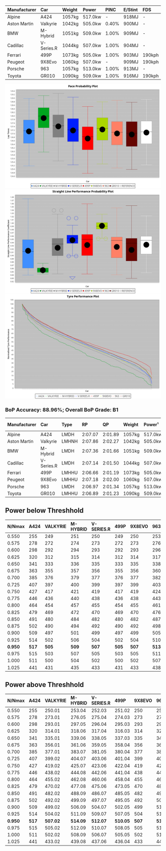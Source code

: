 | Manufacturer | Car        | Weight | Power   | PINC    | E/Stint | FDS     |
|:-|:-|:-|:-|:-|:-|:-|
| Alpine       | A424       | 1057kg | 517.0kw |    -    | 918MJ   |    -    |
| Aston Martin | Valkyrie   | 1042kg | 505.0kw | 0.40%   | 900MJ   |    -    |
| BMW          | M-Hybrid   | 1051kg | 509.0kw | 1.00%   | 909MJ   |    -    |
| Cadillac     | V-Series.R | 1044kg | 507.0kw | 1.00%   | 904MJ   |    -    |
| Ferrari      | 499P       | 1073kg | 505.0kw | 1.00%   | 903MJ   | 190kph  |
| Peugeot      | 9X8Evo     | 1060kg | 507.0kw |    -    | 909MJ   | 190kph  |
| Porsche      | 963        | 1057kg | 513.0kw | 1.00%   | 913MJ   |    -    |
| Toyota       | GR010      | 1090kg | 509.0kw | 1.00%   | 916MJ   | 190kph  |

![PACECHART](./IMG/ACOMETHOD.png)
![STRAIGHTLINEPERFORMANCECHART](./IMG/ACOMETHOD_sp.png)
![TYREPERFORMANCECHART](./IMG/ACOMETHOD_tw.png)

### BoP Accuracy: 88.96%; Overall BoP Grade: B1
| Manufacturer | Car        | Type  | RP      | QP      | Weight | Power¹  | Threshhold | PINC    | Power²   | E/Stint | AVG Vmax  | FDS     | RDLC | L/Stint | BOP-Grade | Model Accuracy | Model Points | Match%  | SimDiff |
|:-|:-|:-|:-|:-|:-|:-|:-|:-|:-|:-|:-|:-|:-|:-|:-|:-|:-|:-|:-|
| Alpine       | A424       | LMDH  | 2:07.07 | 2:01.89 | 1057kg | 517.0kw | 210.0kph   |    -    | 517.00kw |  918MJ  | 295.76kph |    -    | 1.02 | 25      | ~A1       | 98.94%         | 2047         | 100.00% | +0.05   |
| Aston Martin | Valkyrie   | LMHNH | 2:07.86 | 2:02.27 | 1042kg | 505.0kw | 210.0kph   | 0.40%   | 507.00kw |  900MJ  | 285.59kph |    -    | 1.05 | 25      | +E2       | 100.00%        | 247          | 51.95%  | #       |
| BMW          | M-Hybrid   | LMDH  | 2:07.36 | 2:01.66 | 1051kg | 509.0kw | 210.0kph   | 1.00%   | 514.10kw |  909MJ  | 298.00kph |    -    | 1.02 | 25      | ~A1       | 98.84%         | 3070         | 97.95%  | +0.07   |
| Cadillac     | V-Series.R | LMDH  | 2:07.14 | 2:01.50 | 1044kg | 507.0kw | 210.0kph   | 1.00%   | 512.10kw |  904MJ  | 299.96kph |    -    | 1.03 | 25      | +A2       | 98.94%         | 5427         | 94.93%  | +0.68   |
| Ferrari      | 499P       | LMHHU | 2:06.66 | 2:01.19 | 1073kg | 505.0kw | 210.0kph   | 1.00%   | 510.10kw |  903MJ  | 297.10kph | 190kph  | 1.04 | 25      | -B2       | 100.00%        | 6554         | 81.84%  | +0.72   |
| Peugeot      | 9X8Evo     | LMHHU | 2:07.18 | 2:02.00 | 1060kg | 507.0kw | 210.0kph   |    -    | 507.00kw |  909MJ  | 307.86kph | 190kph  | 0.99 | 25      | ~A1       | 100.00%        | 1457         | 97.99%  | +0.34   |
| Porsche      | 963        | LMDH  | 2:06.97 | 2:01.34 | 1057kg | 513.0kw | 210.0kph   | 1.00%   | 518.10kw |  913MJ  | 297.69kph |    -    | 1.02 | 25      | ~A1       | 99.91%         | 14205        | 95.42%  | -0.31   |
| Toyota       | GR010      | LMHHU | 2:06.89 | 2:01.23 | 1090kg | 509.0kw | 210.0kph   | 1.00%   | 514.10kw |  916MJ  | 294.11kph | 190kph  | 1.02 | 25      | -A2       | 99.73%         | 4795         | 91.61%  | +1.20   |

## Power below Threshhold
| N/Nmax    | A424    | VALKYRIE | M-HYBRID | V-SERIES.R | 499P    | 9X8EVO  | 963     | GR010   |
|:-|:-|:-|:-|:-|:-|:-|:-|:-|
|  0.550    |  255    |  249     |  251     |  250       |  249    |  250    |  253    |  251    |
|  0.575    |  278    |  272     |  274     |  273       |  272    |  273    |  276    |  274    |
|  0.600    |  298    |  292     |  294     |  293       |  292    |  293    |  296    |  294    |
|  0.625    |  320    |  312     |  315     |  314       |  312    |  314    |  317    |  315    |
|  0.650    |  341    |  333     |  336     |  335       |  333    |  335    |  338    |  336    |
|  0.675    |  363    |  355     |  357     |  356       |  355    |  356    |  360    |  357    |
|  0.700    |  385    |  376     |  379     |  377       |  376    |  377    |  382    |  379    |
|  0.725    |  407    |  397     |  400     |  399       |  397    |  399    |  403    |  400    |
|  0.750    |  427    |  417     |  421     |  419       |  417    |  419    |  424    |  421    |
|  0.775    |  446    |  436     |  440     |  438       |  436    |  438    |  443    |  440    |
|  0.800    |  464    |  454     |  457     |  455       |  454    |  455    |  461    |  457    |
|  0.825    |  479    |  469     |  472     |  470       |  469    |  470    |  476    |  472    |
|  0.850    |  491    |  480     |  484     |  482       |  480    |  482    |  487    |  484    |
|  0.875    |  502    |  490     |  494     |  492       |  490    |  492    |  498    |  494    |
|  0.900    |  509    |  497     |  501     |  499       |  497    |  499    |  505    |  501    |
|  0.925    |  514    |  502     |  506     |  504       |  502    |  504    |  510    |  506    |
| **0.950** | **517** | **505**  | **509**  | **507**    | **505** | **507** | **513** | **509** |
|  0.975    |  515    |  503     |  507     |  505       |  503    |  505    |  511    |  507    |
|  1.000    |  511    |  500     |  504     |  502       |  500    |  502    |  507    |  504    |
|  1.025    |  441    |  431     |  435     |  433       |  431    |  433    |  438    |  435    |

## Power above Threshhold
| N/Nmax    | A424    | VALKYRIE   | M-HYBRID   | V-SERIES.R | 499P       | 9X8EVO  | 963        | GR010      |
|:-|:-|:-|:-|:-|:-|:-|:-|:-|
|  0.550    |  255    |  250.01    |  253.04    |  252.03    |  251.02    |  250    |  255.06    |  253.04    |
|  0.575    |  278    |  273.01    |  276.05    |  275.04    |  274.03    |  273    |  278.07    |  276.05    |
|  0.600    |  298    |  293.01    |  297.05    |  296.04    |  295.03    |  293    |  299.08    |  297.05    |
|  0.625    |  320    |  314.01    |  318.06    |  317.04    |  316.03    |  314    |  321.08    |  318.06    |
|  0.650    |  341    |  335.01    |  339.06    |  338.05    |  337.03    |  335    |  342.09    |  339.06    |
|  0.675    |  363    |  356.01    |  361.06    |  359.05    |  358.04    |  356    |  364.09    |  361.06    |
|  0.700    |  385    |  377.01    |  383.07    |  381.05    |  380.04    |  377    |  386.10    |  383.07    |
|  0.725    |  407    |  399.02    |  404.07    |  403.06    |  401.04    |  399    |  407.10    |  404.07    |
|  0.750    |  427    |  419.02    |  425.07    |  423.06    |  422.04    |  419    |  428.11    |  425.07    |
|  0.775    |  446    |  438.02    |  444.08    |  442.06    |  441.04    |  438    |  447.11    |  444.08    |
|  0.800    |  464    |  455.02    |  462.08    |  460.06    |  458.04    |  455    |  465.12    |  462.08    |
|  0.825    |  479    |  470.02    |  477.08    |  475.06    |  473.05    |  470    |  480.12    |  477.08    |
|  0.850    |  491    |  482.02    |  488.09    |  486.07    |  485.05    |  482    |  492.12    |  488.09    |
|  0.875    |  502    |  492.02    |  499.09    |  497.07    |  495.05    |  492    |  503.13    |  499.09    |
|  0.900    |  509    |  499.02    |  506.09    |  504.07    |  502.05    |  499    |  510.13    |  506.09    |
|  0.925    |  514    |  504.02    |  511.09    |  509.07    |  507.05    |  504    |  515.13    |  511.09    |
| **0.950** | **517** | **507.02** | **514.09** | **512.07** | **510.05** | **507** | **518.13** | **514.09** |
|  0.975    |  515    |  505.02    |  512.09    |  510.07    |  508.05    |  505    |  516.13    |  512.09    |
|  1.000    |  511    |  502.02    |  508.09    |  506.07    |  505.05    |  502    |  512.13    |  508.09    |
|  1.025    |  441    |  433.02    |  439.08    |  437.06    |  436.04    |  433    |  442.11    |  439.08    |
